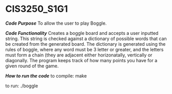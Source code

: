 # CIS3250_S1G1

***Code Purpose***
To allow the user to play Boggle.

***Code Functionality***
Creates a boggle board and accepts a user inputted string. This string is checked against
a dictionary of possible words that can be created from the generated board. The dictionary is
generated using the rules of boggle, where any word must be 3 letter or greater, and the letters
must form a chain (they are adjacent either horizonatally, vertically or diagonally. The program
keeps track of how many points you have for a given round of the game.

***How to run the code***
to compile: make

to run: ./boggle

